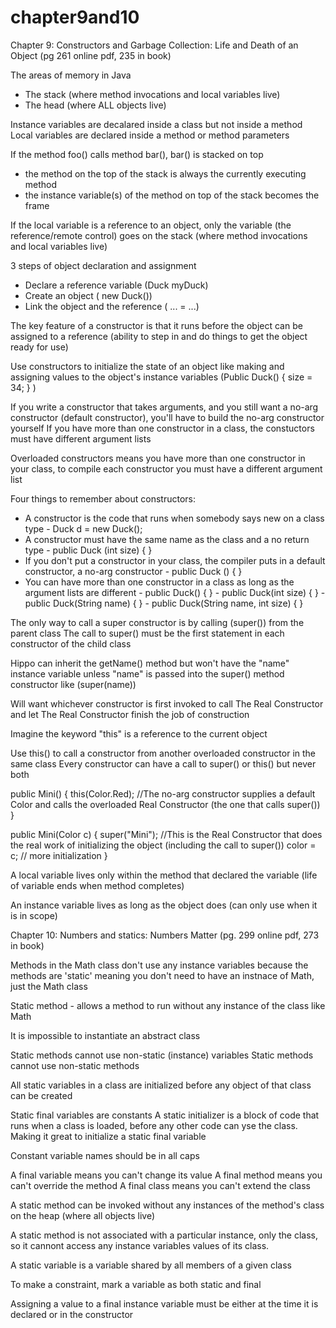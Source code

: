 # chapter9and10

Chapter 9: Constructors and Garbage Collection: Life and Death of an Object
(pg 261 online pdf, 235 in book)

The areas of memory in Java
  - The stack (where method invocations and local variables live)
  - The head (where ALL objects live)

Instance variables are decalared inside a class but not inside a method
Local variables are declared inside a method or method parameters

If the method foo() calls method bar(), bar() is stacked on top
  - the method on the top of the stack is always the currently executing method
  - the instance variable(s) of the method on top of the stack becomes the frame

If the local variable is a reference to an object, only the variable (the reference/remote control) goes on the stack (where method invocations and local variables live)

3 steps of object declaration and assignment
  - Declare a reference variable (Duck myDuck)
  - Create an object ( new Duck())
  - Link the object and the reference ( ... = ...)

The key feature of a constructor is that it runs before the object can be assigned to a reference (ability to step in and do things to get the object ready for use)

Use constructors to initialize the state of an object like making and assigning values to the object's instance variables (Public Duck() { size = 34; } )

If you write a constructor that takes arguments, and you still want a no-arg constructor (default constructor), you'll have to build the no-arg constructor yourself
If you have more than one constructor in a class, the constuctors must have different argument lists

Overloaded constructors means you have more than one constructor in your class, to compile each constructor you must have a different argument list

Four things to remember about constructors:
  - A constructor is the code that runs when somebody says new on a class type
        - Duck d = new Duck();
  - A constructor must have the same name as the class and a no return type
        - public Duck (int size) { }
  - If you don't put a constructor in your class, the compiler puts in a default constructor, a no-arg constructor
        - public Duck () { }
  - You can have more than one constructor in a class as long as the argument lists are different
        - public Duck() { }
        - public Duck(int size) { }
        - public Duck(String name) { }
        - public Duck(String name, int size) { }

The only way to call a super constructor is by calling (super()) from the parent class
The call to super() must be the first statement in each constructor of the child class

Hippo can inherit the getName() method but won't have the "name" instance variable unless "name" is passed into the super() method constructor like (super(name))

Will want whichever constructor is first invoked to call The Real Constructor and let The Real Constructor finish the job of construction

Imagine the keyword "this" is a reference to the current object

Use this() to call a constructor from another overloaded constructor in the same class
Every constructor can have a call to super() or this() but never both

public Mini() {
  this(Color.Red); //The no-arg constructor supplies a default Color and calls the overloaded Real Constructor (the one that calls super())
}

public Mini(Color c) {
  super("Mini");  //This is the Real Constructor that does the real work of initializing the object (including the call to super())
  color = c;
  // more initialization
}

A local variable lives only within the method that declared the variable (life of variable ends when method completes)

An instance variable lives as long as the object does (can only use when it is in scope)




Chapter 10: Numbers and statics: Numbers Matter
(pg. 299 online pdf, 273 in book)

Methods in the Math class don't use any instance variables because the methods are 'static' meaning you don't need to have an instnace of Math, just the Math class

Static method - allows a method to run without any instance of the class like Math

It is impossible to instantiate an abstract class

Static methods cannot use non-static (instance) variables
Static methods cannot use non-static methods

All static variables in a class are initialized before any object of that class can be created

Static final variables are constants
A static initializer is a block of code that runs when a class is loaded, before any other code can yse the class. Making it great to initialize a static final variable

Constant variable names should be in all caps

A final variable means you can't change its value
A final method means you can't override the method
A final class means you can't extend the class

A static method can be invoked without any instances of the method's class on the heap (where all objects live)

A static method is not associated with a particular instance, only the class, so it cannont access any instance variables values of its class.

A static variable is a variable shared by all members of a given class

To make a constraint, mark a variable as both static and final

Assigning a value to a final instance variable must be either at the time it is declared or in the constructor
